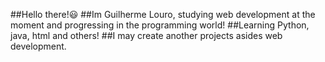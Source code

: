 ##Hello there!😃
##Im Guilherme Louro, studying web development at the moment and progressing in the programming world!
##Learning Python, java, html and others!
##I may create another projects asides web development.
